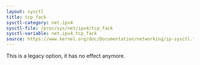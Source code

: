 ```yaml
---
layout: sysctl
title: tcp_fack
sysctl-category: net.ipv4
sysctl-file: /proc/sys/net/ipv4/tcp_fack
sysctl-variable: net.ipv4.tcp_fack
source: https://www.kernel.org/doc/Documentation/networking/ip-sysctl.txt
---
```

This is a legacy option, it has no effect anymore.

